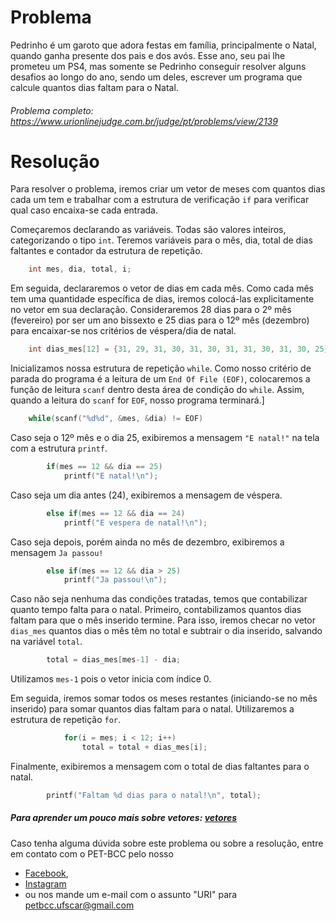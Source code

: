 # Problema

Pedrinho é um garoto que adora festas em família, principalmente o Natal, quando ganha presente dos pais e dos avós. Esse ano, seu pai lhe prometeu um PS4, mas somente se Pedrinho conseguir resolver alguns desafios ao longo do ano, sendo um deles, escrever um programa que calcule quantos dias faltam para o Natal.

###### Problema completo: https://www.urionlinejudge.com.br/judge/pt/problems/view/2139

# Resolução

Para resolver o problema, iremos criar um vetor de meses com quantos dias cada um tem e trabalhar com a estrutura de verificação `if` para verificar qual caso encaixa-se cada entrada.

Começaremos declarando as variáveis. Todas são valores inteiros, categorizando o tipo `int`. Teremos variáveis para o mês, dia, total de dias faltantes e contador da estrutura de repetição.
```c
    int mes, dia, total, i;
```

Em seguida, declararemos o vetor de dias em cada mês. Como cada mês tem uma quantidade específica de dias, iremos colocá-las explicitamente no vetor em sua declaração. Consideraremos 28 dias para o 2º mês (fevereiro) por ser um ano bissexto e 25 dias para o 12º mês (dezembro) para encaixar-se nos critérios de véspera/dia de natal.
```c
    int dias_mes[12] = {31, 29, 31, 30, 31, 30, 31, 31, 30, 31, 30, 25};
```

Inicializamos nossa estrutura de repetição `while`. Como nosso critério de parada do programa é a leitura de um `End Of File (EOF)`, colocaremos a função de leitura `scanf` dentro desta área de condição do `while`. Assim, quando a leitura do `scanf` for `EOF`, nosso programa terminará.]
```c
    while(scanf("%d%d", &mes, &dia) != EOF)
```

Caso seja o 12º mês e o dia 25, exibiremos a mensagem `"E natal!"` na tela com a estrutura `printf`.
```c
        if(mes == 12 && dia == 25) 
            printf("E natal!\n");
```

Caso seja um dia antes (24), exibiremos a mensagem de véspera.
```c
        else if(mes == 12 && dia == 24) 
            printf("E vespera de natal!\n");
```

Caso seja depois, porém ainda no mês de dezembro, exibiremos a mensagem `Ja passou!`
```c
        else if(mes == 12 && dia > 25) 
            printf("Ja passou!\n");
```

Caso não seja nenhuma das condições tratadas, temos que contabilizar quanto tempo falta para o natal.
Primeiro, contabilizamos quantos dias faltam para que o mês inserido termine. Para isso, iremos checar no vetor `dias_mes` quantos dias o mês têm no total e subtrair o dia inserido, salvando na variável `total`.
```c
        total = dias_mes[mes-1] - dia;
```
Utilizamos `mes-1` pois o vetor inicia com índice 0.

Em seguida, iremos somar todos os meses restantes (iniciando-se no mês inserido) para somar quantos dias faltam para o natal. Utilizaremos a estrutura de repetição `for`.
```c
            for(i = mes; i < 12; i++)
                total = total + dias_mes[i];
```

Finalmente, exibiremos a mensagem com o total de dias faltantes para o natal.
```c
        printf("Faltam %d dias para o natal!\n", total);
```

##### Para aprender um pouco mais sobre vetores: [vetores](http://linguagemc.com.br/vetores-ou-arrays-em-linguagem-c/)

Caso tenha alguma dúvida sobre este problema ou sobre a resolução, entre em contato com o PET-BCC pelo nosso
* [Facebook](https://www.facebook.com/petbcc/),
* [Instagram](https://www.instagram.com/petbcc.ufscar/)
* ou nos mande um e-mail com o assunto "URI" para  petbcc.ufscar@gmail.com